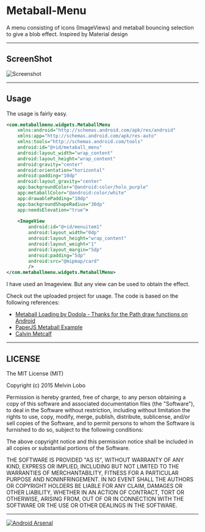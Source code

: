 # Metaball-Menu
A menu consisting of icons (ImageViews) and metaball bouncing selection to give a blob effect. Inspired by Material design

____
 
ScreenShot
----------
 
![Screenshot](https://github.com/melvinjlobo/MetaballMenu/blob/master/MetaballMenu.gif)
 
___
Usage
-----
 
The usage is fairly easy. 
```xml
<com.metaballmenu.widgets.MetaballMenu
    xmlns:android="http://schemas.android.com/apk/res/android"
    xmlns:app="http://schemas.android.com/apk/res-auto"
    xmlns:tools="http://schemas.android.com/tools"
    android:id="@+id/metaball_menu"
    android:layout_width="wrap_content"
    android:layout_height="wrap_content"
    android:gravity="center"
    android:orientation="horizontal"
    android:padding="10dp"
    android:layout_gravity="center"
    app:backgroundColor="@android:color/holo_purple"
    app:metaballColor="@android:color/white"
    app:drawablePadding="10dp"
    app:backgroundShapeRadius="30dp"
    app:needsElevation="true">
 
    <ImageView
        android:id="@+id/menuitem1"
        android:layout_width="0dp"
        android:layout_height="wrap_content"
        android:layout_weight="1"
        android:layout_margin="5dp"
        android:padding="5dp"
        android:src="@mipmap/card"
        />
</com.metaballmenu.widgets.MetaballMenu>
```
I have used an Imageview. But any view can be used to obtain the effect.
 
Check out the uploaded project for usage. 
The code is based on the following references:
- [Metaball Loading by Dodola - Thanks for the Path draw functions on Android](https://github.com/dodola/MetaballLoading "Metaball Loading") 
- [PaperJS Metaball Example](http://paperjs.org/examples/meta-balls/)
- [Calvin Metcalf](https://github.com/calvinmetcalf/deckdemo/blob/master/src/documents/examples/Tools/MetaBalls.html)
 
___
LICENSE
-------
 
The MIT License (MIT)
 
Copyright (c) 2015 Melvin Lobo
 
Permission is hereby granted, free of charge, to any person obtaining a copy
of this software and associated documentation files (the "Software"), to deal
in the Software without restriction, including without limitation the rights
to use, copy, modify, merge, publish, distribute, sublicense, and/or sell
copies of the Software, and to permit persons to whom the Software is
furnished to do so, subject to the following conditions:
 
The above copyright notice and this permission notice shall be included in all
copies or substantial portions of the Software.
 
THE SOFTWARE IS PROVIDED "AS IS", WITHOUT WARRANTY OF ANY KIND, EXPRESS OR
IMPLIED, INCLUDING BUT NOT LIMITED TO THE WARRANTIES OF MERCHANTABILITY,
FITNESS FOR A PARTICULAR PURPOSE AND NONINFRINGEMENT. IN NO EVENT SHALL THE
AUTHORS OR COPYRIGHT HOLDERS BE LIABLE FOR ANY CLAIM, DAMAGES OR OTHER
LIABILITY, WHETHER IN AN ACTION OF CONTRACT, TORT OR OTHERWISE, ARISING FROM,
OUT OF OR IN CONNECTION WITH THE SOFTWARE OR THE USE OR OTHER DEALINGS IN THE
SOFTWARE.

____


[![Android Arsenal](https://img.shields.io/badge/Android%20Arsenal-MetaballMenu-green.svg?style=flat)](https://android-arsenal.com/details/1/2697)
